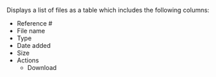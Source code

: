 Displays a list of files as a table which includes the following columns:
- Reference #
- File name
- Type
- Date added
- Size
- Actions
  - Download
